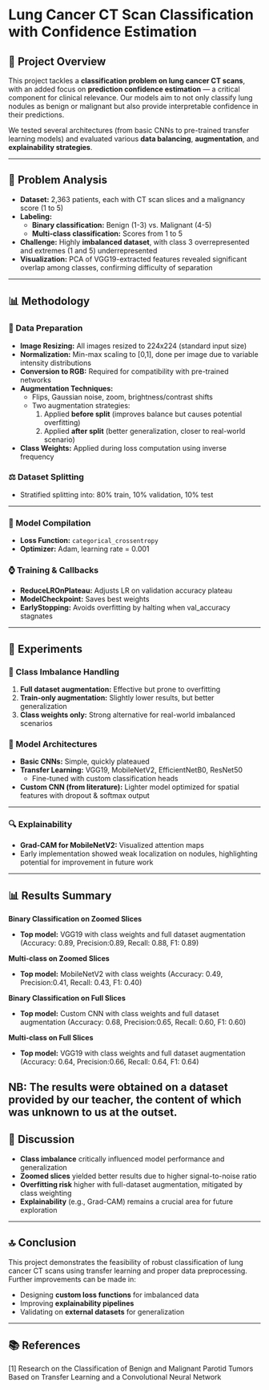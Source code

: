 # Lung Cancer CT Scan Classification with Confidence Estimation

## 🧠 Project Overview

This project tackles a **classification problem on lung cancer CT scans**, with an added focus on **prediction confidence estimation** — a critical component for clinical relevance. Our models aim to not only classify lung nodules as benign or malignant but also provide interpretable confidence in their predictions.

We tested several architectures (from basic CNNs to pre-trained transfer learning models) and evaluated various **data balancing**, **augmentation**, and **explainability strategies**.

---

## 🔎 Problem Analysis

- **Dataset:** 2,363 patients, each with CT scan slices and a malignancy score (1 to 5)
- **Labeling:**
  - **Binary classification:** Benign (1-3) vs. Malignant (4-5)
  - **Multi-class classification:** Scores from 1 to 5
- **Challenge:** Highly **imbalanced dataset**, with class 3 overrepresented and extremes (1 and 5) underrepresented
- **Visualization:** PCA of VGG19-extracted features revealed significant overlap among classes, confirming difficulty of separation

---

## 📊 Methodology

### 🌟 Data Preparation

- **Image Resizing:** All images resized to 224x224 (standard input size)
- **Normalization:** Min-max scaling to [0,1], done per image due to variable intensity distributions
- **Conversion to RGB:** Required for compatibility with pre-trained networks
- **Augmentation Techniques:**
  - Flips, Gaussian noise, zoom, brightness/contrast shifts
  - Two augmentation strategies:
    1. Applied **before split** (improves balance but causes potential overfitting)
    2. Applied **after split** (better generalization, closer to real-world scenario)
- **Class Weights:** Applied during loss computation using inverse frequency

### ⚖️ Dataset Splitting

- Stratified splitting into: 80% train, 10% validation, 10% test

---

### 🚀 Model Compilation

- **Loss Function:** `categorical_crossentropy`
- **Optimizer:** Adam, learning rate = 0.001

### ⌚ Training & Callbacks

- **ReduceLROnPlateau:** Adjusts LR on validation accuracy plateau
- **ModelCheckpoint:** Saves best weights
- **EarlyStopping:** Avoids overfitting by halting when val_accuracy stagnates

---

## 🔮 Experiments

### 🔄 Class Imbalance Handling

1. **Full dataset augmentation:** Effective but prone to overfitting
2. **Train-only augmentation:** Slightly lower results, but better generalization
3. **Class weights only:** Strong alternative for real-world imbalanced scenarios

### 🧶 Model Architectures

- **Basic CNNs:** Simple, quickly plateaued
- **Transfer Learning:** VGG19, MobileNetV2, EfficientNetB0, ResNet50
  - Fine-tuned with custom classification heads
- **Custom CNN (from literature):** Lighter model optimized for spatial features with dropout & softmax output

---

### 🔍 Explainability

- **Grad-CAM for MobileNetV2:** Visualized attention maps
- Early implementation showed weak localization on nodules, highlighting potential for improvement in future work

---

## 📊 Results Summary

**Binary Classification on Zoomed Slices**

- **Top model:** VGG19 with class weights and full dataset augmentation (Accuracy: 0.89, Precision:0.89, Recall: 0.88, F1: 0.89)

**Multi-class on Zoomed Slices**

- **Top model:** MobileNetV2 with class weights (Accuracy: 0.49, Precision:0.41, Recall: 0.43, F1: 0.40)

**Binary Classification on Full Slices**

- **Top model:** Custom CNN with class weights and full dataset augmentation (Accuracy: 0.68, Precision:0.65, Recall: 0.60, F1: 0.60)

**Multi-class on Full Slices**

- **Top model:** VGG19 with class weights and full dataset augmentation (Accuracy: 0.64, Precision:0.66, Recall: 0.64, F1: 0.64)

**NB: The results were obtained on a dataset provided by our teacher, the content of which was unknown to us at the outset.**
---

## 🤔 Discussion

- **Class imbalance** critically influenced model performance and generalization
- **Zoomed slices** yielded better results due to higher signal-to-noise ratio
- **Overfitting risk** higher with full-dataset augmentation, mitigated by class weighting
- **Explainability** (e.g., Grad-CAM) remains a crucial area for future exploration

---

## 🔝 Conclusion

This project demonstrates the feasibility of robust classification of lung cancer CT scans using transfer learning and proper data preprocessing. Further improvements can be made in:

- Designing **custom loss functions** for imbalanced data
- Improving **explainability pipelines**
- Validating on **external datasets** for generalization

---

## 📚 References

[1] Research on the Classification of Benign and Malignant Parotid Tumors Based on Transfer Learning and a Convolutional Neural Network
